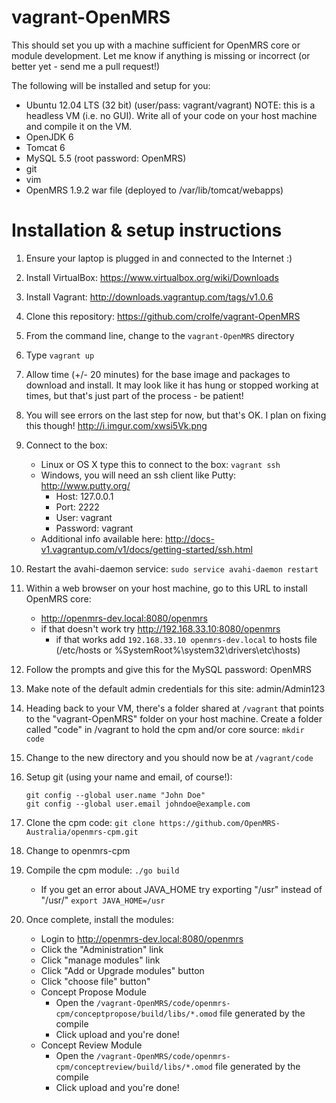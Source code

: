 vagrant-OpenMRS
===============
This should set you up with a machine sufficient for OpenMRS core or module development.  Let me know if anything is missing or incorrect (or better yet - send me a pull request!)

The following will be installed and setup for you:

- Ubuntu 12.04 LTS (32 bit) (user/pass: vagrant/vagrant)    NOTE: this is a headless VM (i.e. no GUI).  Write all of your code on your host machine and compile it on the VM.
- OpenJDK 6
- Tomcat 6
- MySQL 5.5 (root password: OpenMRS)
- git
- vim
- OpenMRS 1.9.2 war file (deployed to /var/lib/tomcat/webapps)


Installation & setup instructions
=================================
1. Ensure your laptop is plugged in and connected to the Internet  :)
2. Install VirtualBox: https://www.virtualbox.org/wiki/Downloads
3. Install Vagrant: http://downloads.vagrantup.com/tags/v1.0.6
4. Clone this repository: https://github.com/crolfe/vagrant-OpenMRS
5. From the command line, change to the ```vagrant-OpenMRS``` directory
6. Type ```vagrant up```
7. Allow time (+/- 20 minutes) for the base image and packages to download and install.  It may look like it has hung or stopped working at times, but that's just part of the process - be patient!    
8. You will see errors on the last step for now, but that's OK. I plan on fixing this though! http://i.imgur.com/xwsi5Vk.png
9. Connect to the box:
    - Linux or OS X type this to connect to the box: ```vagrant ssh```
    - Windows, you will need an ssh client like Putty: http://www.putty.org/
       - Host: 127.0.0.1
       - Port: 2222 
       - User: vagrant
       - Password: vagrant
    - Additional info available here: http://docs-v1.vagrantup.com/v1/docs/getting-started/ssh.html
10. Restart the avahi-daemon service: ```sudo service avahi-daemon restart```
11. Within a web browser on your host machine, go to this URL to install OpenMRS core: 
    - http://openmrs-dev.local:8080/openmrs
    - if that doesn't work try http://192.168.33.10:8080/openmrs
       - if that works add ```192.168.33.10 openmrs-dev.local``` to hosts file (/etc/hosts or %SystemRoot%\system32\drivers\etc\hosts)
12. Follow the prompts and give this for the MySQL password: OpenMRS
13. Make note of the default admin credentials for this site: admin/Admin123
14. Heading back to your VM, there's a folder shared at ```/vagrant``` that points to the "vagrant-OpenMRS" folder on your host machine.  Create a folder called "code" in /vagrant to hold the cpm and/or core source:  ```mkdir code```
15. Change to the new directory and you should now be at ```/vagrant/code```
16. Setup git (using your name and email, of course!):

        git config --global user.name "John Doe"
        git config --global user.email johndoe@example.com

17. Clone the cpm code: ```git clone https://github.com/OpenMRS-Australia/openmrs-cpm.git```
18. Change to openmrs-cpm
19. Compile the cpm module: ```./go build```
    - If you get an error about JAVA_HOME try exporting "/usr" instead of "/usr/" ```export JAVA_HOME=/usr```
20. Once complete, install the modules:
      - Login to http://openmrs-dev.local:8080/openmrs
      - Click the "Administration" link
      - Click "manage modules" link
      - Click "Add or Upgrade modules" button
      - Click "choose file" button"
      - Concept Propose Module
         - Open the ```/vagrant-OpenMRS/code/openmrs-cpm/conceptpropose/build/libs/*.omod``` file generated by the compile
         - Click upload and you're done!
      - Concept Review Module
         - Open the ```/vagrant-OpenMRS/code/openmrs-cpm/conceptreview/build/libs/*.omod``` file generated by the compile
         - Click upload and you're done!
         
